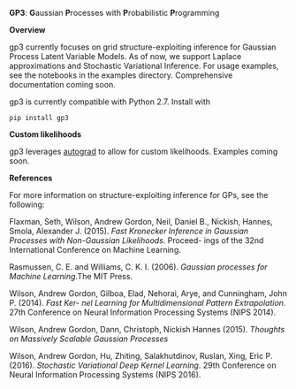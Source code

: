 **GP3**: **G**aussian **P**rocesses with **P**robabilistic **P**rogramming

**Overview**

gp3 currently focuses on grid structure-exploiting inference for Gaussian Process Latent Variable Models. As of now, we support Laplace approximations and Stochastic Variational Inference. For usage examples, see the notebooks in the examples directory. Comprehensive documentation coming soon.

gp3 is currently compatible with Python 2.7. Install with

```pip install gp3```

**Custom likelihoods**

gp3 leverages [autograd](https://github.com/HIPS/autograd) to allow for custom likelihoods. Examples coming soon.

**References**

For more information on structure-exploiting inference for GPs, see the following:

Flaxman, Seth, Wilson, Andrew Gordon, Neil, Daniel B., Nickish, Hannes, Smola, Alexander J.
(2015). *Fast Kronecker Inference in Gaussian Processes with Non-Gaussian Likelihoods*. Proceed-
ings of the 32nd International Conference on Machine Learning.

Rasmussen, C. E. and Williams, C. K. I. (2006). *Gaussian processes for Machine Learning*.The
MIT Press.

Wilson, Andrew Gordon, Gilboa, Elad, Nehorai, Arye, and Cunningham, John P. (2014). *Fast Ker-
nel Learning for Multidimensional Pattern Extrapolation*. 27th Conference on Neural Information
Processing Systems (NIPS 2014).

Wilson, Andrew Gordon, Dann, Christoph, Nickish Hannes (2015). *Thoughts on Massively Scalable
Gaussian Processes*

Wilson, Andrew Gordon, Hu, Zhiting, Salakhutdinov, Ruslan, Xing, Eric P. (2016). *Stochastic
Variational Deep Kernel Learning*. 29th Conference on Neural Information Processing Systems
(NIPS 2016).
